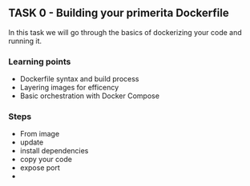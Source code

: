 ## TASK 0 - Building your primerita Dockerfile

In this task we will go through the basics of dockerizing your code and running it.

### Learning points
- Dockerfile syntax and build process
- Layering images for efficency
- Basic orchestration with Docker Compose

### Steps
- From image
- update
- install dependencies
- copy your code
- expose port
- 
